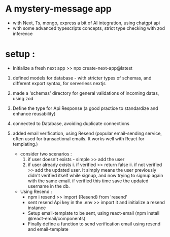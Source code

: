 
# A mystery-message app 
- with Next, Ts, mongo, express a bit of AI integration, using chatgpt api
- with some advanced typescripts concepts, strict type checking with zod inference


# setup :
- Initialize a fresh next app >> npx create-next-app@latest

1. defined models for database - with stricter types of schemas, and different export syntax, for serverless nextjs

2. made a 'schemas' directory for general validations of incoming datas, using zod
3. Define the type for Api Response (a good practice to standardize and enhance reusability)

4. connected to Database, avoiding duplicate connections

5. added email verification, using Resend (popular email-sending service, often used for transactional emails. It works well with React for templating.)
    - consider two scenarios :
        1. if user doesn't exists - simple >> add the user
        2. if user already exists 
            i. if verified >> return false
            ii. if not verified >> add the updated user. It simply means the user previously didn't verified itself while signup, and now trying to signup again with the same email. if verified this time save the updated username in the db.
    - Using Resend : 
        - npm i resend  >> import {Resend} from 'resend'
        - sent resend Api key in the .env >> import it and initialize a resend instance
        - Setup email-template to be sent, using react-email (npm install @react-email/components)
        - Finally define a function to send verification email using resend and email-template